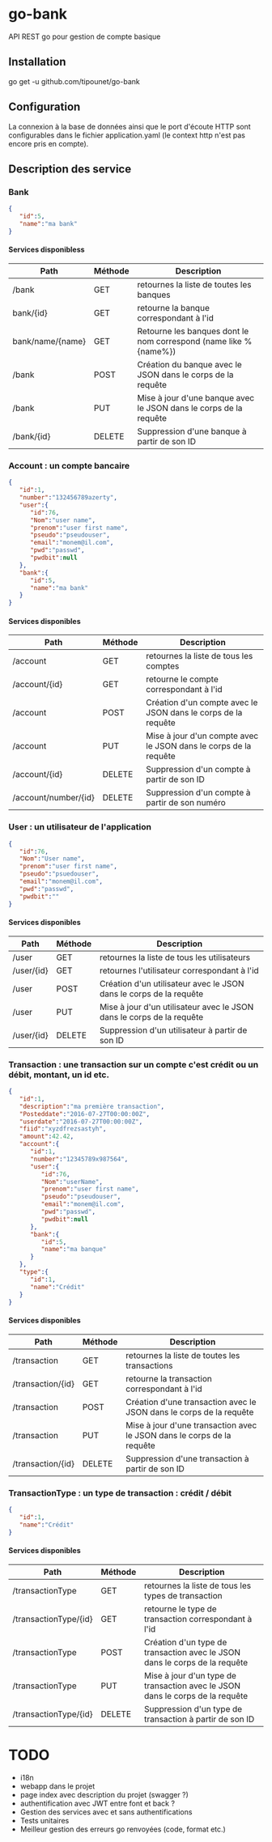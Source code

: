 # go-bank
API REST go pour gestion de compte basique

## Installation
go get -u github.com/tipounet/go-bank

## Configuration
La connexion à la base de données ainsi que le port d'écoute HTTP sont configurables dans le fichier application.yaml (le context http n'est pas encore pris en compte).

## Description des service

### Bank
``` json
{
   "id":5,
   "name":"ma bank"
}
```
#### Services disponibless

Path | Méthode | Description
-----|---------|-------------
/bank | GET | retournes la liste de toutes les banques
bank/{id} | GET | retourne la banque correspondant à l'id
bank/name/{name} |GET | Retourne les banques  dont le nom correspond (name like %{name%})
/bank | POST | Création du banque avec le JSON dans le corps de la requête
/bank | PUT | Mise à jour d'une banque avec le JSON dans le corps de la requête
/bank/{id} | DELETE | Suppression d'une banque à partir de son ID

### Account : un compte bancaire
``` json
{
   "id":1,
   "number":"132456789azerty",
   "user":{
      "id":76,
      "Nom":"user name",
      "prenom":"user first name",
      "pseudo":"pseudouser",
      "email":"monem@il.com",
      "pwd":"passwd",
      "pwdbit":null
   },
   "bank":{
      "id":5,
      "name":"ma bank"
   }
}
```
#### Services disponibles

Path | Méthode | Description
-----|---------|-------------
/account | GET | retournes la liste de tous les comptes
/account/{id} | GET | retourne le compte correspondant à l'id
/account | POST | Création d'un compte avec le JSON dans le corps de la requête
/account | PUT | Mise à jour d'un compte avec le JSON dans le corps de la requête
/account/{id} | DELETE | Suppression d'un compte à partir de son ID
/account/number/{id} | DELETE | Suppression d'un compte à partir de son numéro

### User : un utilisateur de l'application
``` json
{
   "id":76,
   "Nom":"User name",
   "prenom":"user first name",
   "pseudo":"psuedouser",
   "email":"monem@il.com",
   "pwd":"passwd",
   "pwdbit":""
}
```
#### Services disponibles

Path | Méthode | Description
-----|---------|-------------
/user | GET | retournes la liste de tous les utilisateurs
/user/{id} | GET | retournes l'utilisateur correspondant à l'id
/user | POST | Création d'un utilisateur avec le JSON dans le corps de la requête
/user | PUT | Mise à jour d'un utilisateur avec le JSON dans le corps de la requête
/user/{id} | DELETE | Suppression d'un utilisateur à partir de son ID

### Transaction : une transaction sur un compte c'est crédit ou un débit, montant, un id etc.
``` json
{
   "id":1,
   "description":"ma première transaction",
   "Posteddate":"2016-07-27T00:00:00Z",
   "userdate":"2016-07-27T00:00:00Z",
   "fiid":"xyzdfrezsastyh",
   "amount":42.42,
   "account":{
      "id":1,
      "number":"12345789x987564",
      "user":{
         "id":76,
         "Nom":"userName",
         "prenom":"user first name",
         "pseudo":"pseudouser",
         "email":"monem@il.com",
         "pwd":"passwd",
         "pwdbit":null
      },
      "bank":{
         "id":5,
         "name":"ma banque"
      }
   },
   "type":{
      "id":1,
      "name":"Crédit"
   }
}
```
#### Services disponibles

Path | Méthode | Description
-----|---------|-------------
/transaction | GET | retournes la liste de toutes les transactions
/transaction/{id} | GET | retourne la transaction correspondant à l'id
/transaction | POST | Création d'une transaction avec le JSON dans le corps de la requête
/transaction | PUT | Mise à jour d'une transaction avec le JSON dans le corps de la requête
/transaction/{id} | DELETE | Suppression d'une transaction à partir de son ID

### TransactionType : un type de transaction : crédit / débit
``` json
{
   "id":1,
   "name":"Crédit"
}
```
#### Services disponibles

Path | Méthode | Description
-----|---------|-------------
/transactionType | GET | retournes la liste de tous les types de transaction
/transactionType/{id} | GET | retourne le type de transaction correspondant à l'id
/transactionType | POST | Création d'un type de transaction avec le JSON dans le corps de la requête
/transactionType | PUT | Mise à jour d'un type de transaction avec le JSON dans le corps de la requête
/transactionType/{id} | DELETE | Suppression d'un type de transaction à partir de son ID

# TODO

* i18n
* webapp dans le projet
* page index avec description du projet (swagger ?)
* authentification avec JWT entre font et back ?
* Gestion des services avec et sans authentifications
* Tests unitaires
* Meilleur gestion des erreurs go renvoyées (code, format etc.)

